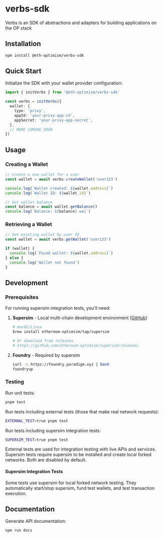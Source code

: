# verbs-sdk

Verbs is an SDK of abstractions and adapters for building applications on the OP stack

## Installation

```bash
npm install @eth-optimism/verbs-sdk
```

## Quick Start

Initialize the SDK with your wallet provider configuration:

```typescript
import { initVerbs } from '@eth-optimism/verbs-sdk'

const verbs = initVerbs({
  wallet: {
    type: 'privy',
    appId: 'your-privy-app-id',
    appSecret: 'your-privy-app-secret',
  },
  // MORE COMING SOON
})
```

## Usage

### Creating a Wallet

```typescript
// Create a new wallet for a user
const wallet = await verbs.createWallet('user123')

console.log(`Wallet created: ${wallet.address}`)
console.log(`Wallet ID: ${wallet.id}`)

// Get wallet balance
const balance = await wallet.getBalance()
console.log(`Balance: ${balance} wei`)
```

### Retrieving a Wallet

```typescript
// Get existing wallet by user ID
const wallet = await verbs.getWallet('user123')

if (wallet) {
  console.log(`Found wallet: ${wallet.address}`)
} else {
  console.log('Wallet not found')
}
```

## Development

### Prerequisites

For running supersim integration tests, you'll need:

1. **Supersim** - Local multi-chain development environment ([GitHub](https://github.com/ethereum-optimism/supersim))
   ```bash
   # macOS/Linux
   brew install ethereum-optimism/tap/supersim
   
   # Or download from releases
   # https://github.com/ethereum-optimism/supersim/releases
   ```

2. **Foundry** - Required by supersim
   ```bash
   curl -L https://foundry.paradigm.xyz | bash
   foundryup
   ```

### Testing

Run unit tests:

```bash
pnpm test
```

Run tests including external tests (those that make real network requests):

```bash
EXTERNAL_TEST=true pnpm test
```

Run tests including supersim integration tests:

```bash
SUPERSIM_TEST=true pnpm test
```

External tests are used for integration testing with live APIs and services. Supersim tests require supersim to be installed and create local forked networks. Both are disabled by default.

#### Supersim Integration Tests

Some tests use supersim for local forked network testing. They automatically start/stop supersim, fund test wallets, and test transaction execution.

## Documentation

Generate API documentation:

```bash
npm run docs
```
